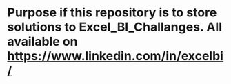 # Purpose if this repository is to store solutions to Excel_BI_Challanges. All available on https://www.linkedin.com/in/excelbi/
